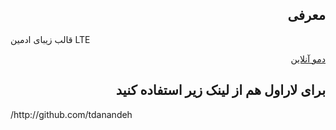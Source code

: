 <h2 dir="rtl">معرفی</h2>
قالب زیبای ادمین LTE

<p dir="rtl"><a href="https://tdanandeh.github.io/AdminLTEPersian/">دمو آنلاین</a></p>


<h2 dir="rtl">برای لاراول هم از لینک زیر استفاده کنید</h2>
<a dir="rtl">http://github.com/tdanandeh/</a>


